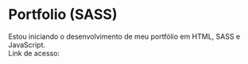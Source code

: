 # Portfolio (SASS)
Estou iniciando o desenvolvimento de meu portfólio em HTML, SASS e JavaScript.<br>
Link de acesso: 
